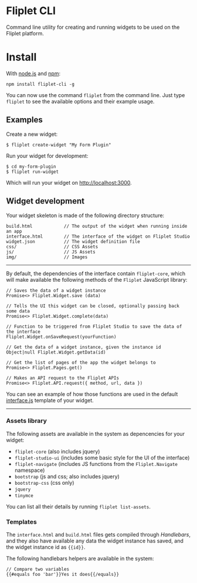 # Fliplet CLI
Command line utility for creating and running widgets to be used on the Fliplet platform.

# Install
With [node.js](http://nodejs.org/) and [npm](http://github.com/isaacs/npm):

```
npm install fliplet-cli -g
```

You can now use the command `fliplet` from the command line. Just type `fliplet` to see the available options and their example usage.

## Examples

Create a new widget:

```
$ fliplet create-widget "My Form Plugin"
```

Run your widget for development:

```
$ cd my-form-plugin
$ fliplet run-widget
```

Which will run your widget on [http://localhost:3000](http://localhost:3000).

## Widget development

Your widget skeleton is made of the following directory structure:

```
build.html            // The output of the widget when running inside an app
interface.html        // The interface of the widget on Fliplet Studio
widget.json           // The widget definition file
css/                  // CSS Assets
js/                   // JS Assets
img/                  // Images
```

---

By default, the dependencies of the interface contain `fliplet-core`, which will make available the following methods of the `Fliplet` JavaScript library:

```
// Saves the data of a widget instance
Promise<> Fliplet.Widget.save (data)

// Tells the UI this widget can be closed, optionally passing back some data
Promise<> Fliplet.Widget.complete(data)

// Function to be triggered from Fliplet Studio to save the data of the interface
Fliplet.Widget.onSaveRequest(yourFunction)

// Get the data of a widget instance, given the instance id
Object|null Fliplet.Widget.getData(id)

// Get the list of pages of the app the widget belongs to
Promise<> Fliplet.Pages.get()

// Makes an API request to the Fliplet APIs
Promise<> Fliplet.API.request({ method, url, data })
```

You can see an example of how those functions are used in the default [interface.js](https://github.com/WebooOnline/fliplet-cli/blob/master/widget-template/js/interface.js) template of your widget.

---

### Assets library

The following assets are available in the system as depencencies for your widget:

- `fliplet-core` (also includes jquery)
- `fliplet-studio-ui` (includes some basic style for the UI of the interface)
- `fliplet-navigate` (includes JS functions from the `Fliplet.Navigate` namespace)
- `bootstrap` (js and css; also includes jquery)
- `bootstrap-css` (css only)
- `jquery`
- `tinymce`

You can list all their details by running `fliplet list-assets`.

### Templates

The `interface.html` and `build.html` files gets compiled through *Handlebars*, and they also have available any data the widget instance has saved, and the widget instance id as `{{id}}`.

The following handlebars helpers are available in the system:

```
// Compare two variables
{{#equals foo 'bar'}}Yes it does{{/equals}}
```